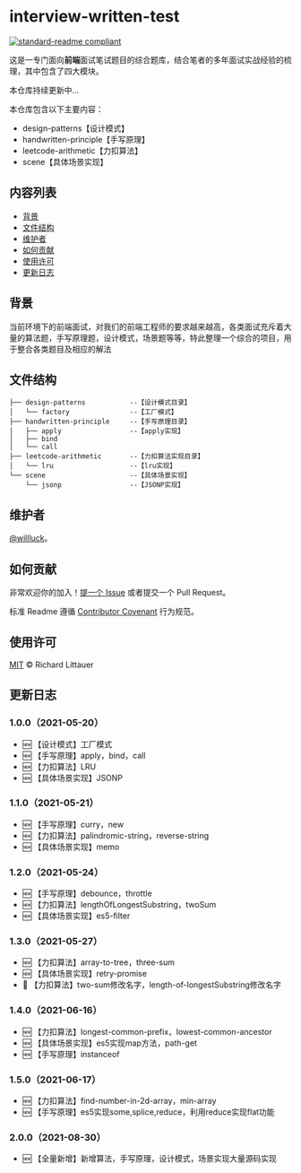 # interview-written-test

[![standard-readme compliant](https://img.shields.io/badge/readme%20style-standard-brightgreen.svg?style=flat-square)](https://github.com/RichardLitt/standard-readme)

这是一专门面向**前端**面试笔试题目的综合题库，结合笔者的多年面试实战经验的梳理，其中包含了四大模块。

本仓库持续更新中...

本仓库包含以下主要内容：

- design-patterns【设计模式】
- handwritten-principle【手写原理】
- leetcode-arithmetic【力扣算法】
- scene【具体场景实现】

## 内容列表

- [背景](#背景)
- [文件结构](#文件结构)
- [维护者](#维护者)
- [如何贡献](#如何贡献)
- [使用许可](#使用许可)
- [更新日志](#更新日志)

## 背景

当前环境下的前端面试，对我们的前端工程师的要求越来越高，各类面试充斥着大量的算法题，手写原理题，设计模式，场景题等等，特此整理一个综合的项目，用于整合各类题目及相应的解法

## 文件结构

```
├── design-patterns           --【设计模式目录】
│   └── factory               --【工厂模式】
├── handwritten-principle     --【手写原理目录】
│   ├── apply                 --【apply实现】
│   ├── bind
│   └── call
├── leetcode-arithmetic       --【力扣算法实现目录】
│   └── lru                   --【lru实现】
└── scene                     --【具体场景实现】
    └── jsonp                 --【JSONP实现】
```

## 维护者

[@willluck](https://github.com/willluck)。

## 如何贡献

非常欢迎你的加入！[提一个 Issue](https://github.com/willluck/interview-written-test/issues) 或者提交一个 Pull Request。


标准 Readme 遵循 [Contributor Covenant](http://contributor-covenant.org/version/1/3/0/) 行为规范。

## 使用许可

[MIT](LICENSE) © Richard Littauer


## 更新日志
### 1.0.0（2021-05-20）
* 🆕 【设计模式】工厂模式
* 🆕 【手写原理】apply，bind，call
* 🆕 【力扣算法】LRU
* 🆕 【具体场景实现】JSONP

### 1.1.0（2021-05-21）
* 🆕 【手写原理】curry，new
* 🆕 【力扣算法】palindromic-string，reverse-string
* 🆕 【具体场景实现】memo

### 1.2.0（2021-05-24）
* 🆕 【手写原理】debounce，throttle
* 🆕 【力扣算法】lengthOfLongestSubstring，twoSum
* 🆕 【具体场景实现】es5-filter

### 1.3.0（2021-05-27）
* 🆕 【力扣算法】array-to-tree，three-sum
* 🆕 【具体场景实现】retry-promise
* 💄 【力扣算法】two-sum修改名字，length-of-longestSubstring修改名字

### 1.4.0（2021-06-16）
* 🆕 【力扣算法】longest-common-prefix，lowest-common-ancestor
* 🆕 【具体场景实现】es5实现map方法，path-get
* 🆕 【手写原理】instanceof

### 1.5.0（2021-06-17）
* 🆕 【力扣算法】find-number-in-2d-array，min-array
* 🆕 【手写原理】es5实现some,splice,reduce，利用reduce实现flat功能

### 2.0.0（2021-08-30）
* 🆕 【全量新增】新增算法，手写原理，设计模式，场景实现大量源码实现
